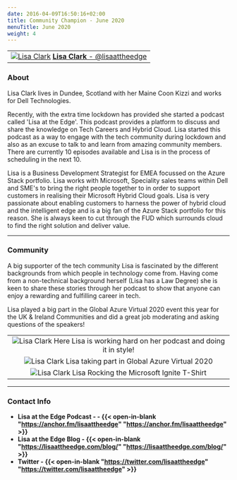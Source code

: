 ```yaml
---
date: 2016-04-09T16:50:16+02:00
title: Community Champion - June 2020
menuTitle: June 2020
weight: 4
---
```


| |
|:-------------------------:|
|[![Lisa Clark](/images/champions/Iceland.jpg?width=25pc)](https://twitter.com/lisaattheedge "@lisaattheedge") [**Lisa Clark** - @lisaattheedge](https://twitter.com/lisaattheedge)|


### About
Lisa Clark lives in Dundee, Scotland with her Maine Coon Kizzi and works for Dell Technologies. 

 

Recently, with the extra time lockdown has provided she started a podcast called 'Lisa at the Edge'.  This podcast provides a platform to discuss and share the knowledge on Tech Careers and Hybrid Cloud.  Lisa started this podcast as a way to engage with the tech community during lockdown and also as an excuse to talk to and learn from amazing community members.  There are currently 10 episodes available and Lisa is in the process of scheduling in the next 10. 

 

Lisa is a Business Development Strategist for EMEA focussed on the Azure Stack portfolio.  Lisa works with Microsoft, Speciality sales teams within Dell and SME's to bring the right people together to in order to support customers in realising their Microsoft Hybrid Cloud goals.  Lisa is very passionate about enabling customers to harness the power of hybrid cloud and the intelligent edge and is a big fan of the Azure Stack portfolio for this reason. She is always keen to cut through the FUD which surrounds cloud to find the right solution and deliver value.  

 
---

### Community

A big supporter of the tech community Lisa is fascinated by the different backgrounds from which people in technology come from.   Having come from a non-technical background herself (Lisa has a Law Degree) she is keen to share these stories through her podcast to show that anyone can enjoy a rewarding and fulfilling career in tech.

Lisa played a big part in the Global Azure Virtual 2020 event this year for the UK & Ireland Communities and did a great job moderating and asking questions of the speakers!

| |
|:-------------------------:|
|![Lisa Clark](/images/champions/podcast.jpg) Here Lisa is working hard on her podcast and doing it in style! 
|![Lisa Clark](/images/champions/Lisa1.jpg) Lisa taking part in Global Azure Virtual 2020 
|![Lisa Clark](/images/champions/Lisa2.jpg) Lisa Rocking the Microsoft Ignite T-Shirt 

---

### Contact Info 
+ **Lisa at the Edge Podcast - - {{< open-in-blank "https://anchor.fm/lisaattheedge" "https://anchor.fm/lisaattheedge" >}}** 
+ **Lisa at the Edge Blog - {{< open-in-blank "https://lisaattheedge.com/blog/" "https://lisaattheedge.com/blog/" >}}**
+ **Twitter - {{< open-in-blank "https://twitter.com/lisaattheedge" "https://twitter.com/lisaattheedge" >}}**